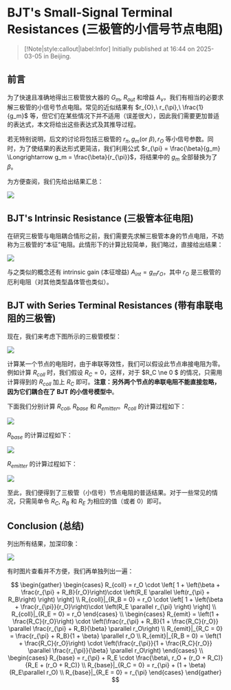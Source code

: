 # BJT's Small-Signal Terminal Resistances (三极管的小信号节点电阻)

> [!Note|style:callout|label:Infor]
> Initially published at 16:44 on 2025-03-05 in Beijing.


## 前言

为了快速且准确地得出三极管放大器的 $G_m$, $R_{out}$ 和增益 $A_v$，我们有相当的必要求解三极管的小信号节点电阻。常见的近似结果有 $r_{O},\ r_{\pi},\ \frac{1}{g_m}$ 等，但它们在某些情况下并不适用（误差很大），因此我们需要更加普适的表达式，本文将给出这些表达式及其推导过程。

若无特别说明，后文的讨论将包括三极管的 $r_{\pi}, g_m (\mathrm{or\ } \beta), r_O$ 等小信号参数。同时，为了使结果的表达形式更简洁，我们利用公式 $r_{\pi} = \frac{\beta}{g_m} \Longrightarrow g_m = \frac{\beta}{r_{\pi}}$，将结果中的 $g_m$ 全部替换为了 $\beta$。


为方便查阅，我们先给出结果汇总：
<div class="center"><img src="https://imagebank-0.oss-cn-beijing.aliyuncs.com/VS-PicGo/2025-03-05-19-35-43_BJT's Terminal Resistances.png"/></div>



## BJT's Intrinsic Resistance (三极管本征电阻)

在研究三极管与电阻耦合情形之前，我们需要先求解三极管本身的节点电阻，不妨称为三极管的“本征”电阻。此情形下的计算比较简单，我们略过，直接给出结果：

<div class="center"><img src="https://imagebank-0.oss-cn-beijing.aliyuncs.com/VS-PicGo/2025-03-05-18-49-16_BJT's Terminal Resistances.png"/></div>


与之类似的概念还有 intrinsic gain (本征增益) $A_{int} = g_m r_O$，其中 $r_O$ 是三极管的厄利电阻（对其他类型晶体管也类似）。


## BJT with Series Terminal Resistances (带有串联电阻的三极管)

现在，我们来考虑下图所示的三极管模型：
<div class="center"><img src="https://imagebank-0.oss-cn-beijing.aliyuncs.com/VS-PicGo/2025-03-05-19-38-51_BJT's Terminal Resistances.png"/></div>

计算某一个节点的电阻时，由于串联等效性，我们可以假设此节点串接电阻为零。例如计算 $R_{coll}$ 时，我们假设 $R_C = 0$，这样，对于 $R_C \ne 0 $ 的情况，只需用计算得到的 $R_{coll}$ 加上 $R_C$ 即可。**注意：另外两个节点的串联电阻不能直接忽略，因为它们耦合在了 BJT 的小信号模型中**。

下面我们分别计算 $R_{coll}$, $R_{base}$ 和 $R_{emitter}$。$R_{coll}$ 的计算过程如下：

<!-- <div class="center"><img src="https://imagebank-0.oss-cn-beijing.aliyuncs.com/VS-PicGo/2025-03-05-19-43-33_BJT's Terminal Resistances.png"/></div>
 -->
<div class="center"><img src="https://imagebank-0.oss-cn-beijing.aliyuncs.com/VS-PicGo/2025-03-12-14-08-33_BJT's Terminal Resistances.png"/></div>

$R_{base}$ 的计算过程如下：
<div class="center"><img src="https://imagebank-0.oss-cn-beijing.aliyuncs.com/VS-PicGo/2025-03-05-19-43-46_BJT's Terminal Resistances.png"/></div>

$R_{emitter}$ 的计算过程如下：
<div class="center"><img src="https://imagebank-0.oss-cn-beijing.aliyuncs.com/VS-PicGo/2025-03-05-19-43-55_BJT's Terminal Resistances.png"/></div>

至此，我们便得到了三极管（小信号）节点电阻的普适结果。对于一些常见的情况，只需简单令 $R_C$, $R_B$ 和 $R_E$ 为相应的值（或者 0）即可。

## Conclusion (总结)

列出所有结果，加深印象：
<div class="center"><img src="https://imagebank-0.oss-cn-beijing.aliyuncs.com/VS-PicGo/2025-03-05-19-35-43_BJT's Terminal Resistances.png"/></div>

有时图片查看并不方便，我们再单独列出一遍：


$$
\begin{gather}
\begin{cases}
R_{coll} = r_O \cdot \left[ 1 + \left(\beta + \frac{r_{\pi} + R_B}{r_O}\right)\cdot \left(R_E \parallel \left(r_{\pi} + R_B\right) \right) \right]
\\
R_{coll}|_{R_B = 0} = r_O \cdot \left[ 1 + \left(\beta + \frac{r_{\pi}}{r_O}\right)\cdot \left(R_E \parallel r_{\pi} \right) \right]
\\
R_{coll}|_{R_E = 0} = r_O 
\end{cases}
\\
\begin{cases}
R_{emit} = \left(1 + \frac{R_C}{r_O}\right) \cdot \left(\frac{r_{\pi} + R_B}{1 + \frac{R_C}{r_O}} \parallel \frac{r_{\pi} + R_B}{\beta} \parallel r_O\right)
\\
R_{emit}|_{R_C = 0} =  \frac{r_{\pi} + R_B}{1 + \beta} \parallel r_O
\\
R_{emit}|_{R_B = 0} = \left(1 + \frac{R_C}{r_O}\right) \cdot \left(\frac{r_{\pi}}{1 + \frac{R_C}{r_O}} \parallel \frac{r_{\pi}}{\beta} \parallel r_O\right)
\end{cases}
\\
\begin{cases}
R_{base} = r_{\pi} + R_E \cdot \frac{\beta\, r_O + (r_O + R_C)}{R_E + (r_O + R_C)}
\\
R_{base}|_{R_C = 0} = r_{\pi} + (1 + \beta) (R_E\parallel r_O)
\\
R_{base}|_{R_E = 0} = r_{\pi}
\end{cases}
\end{gather}
$$